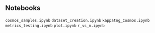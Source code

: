 ## Notebooks

```cosmos_samples.ipynb```
```dataset_creation.ipynb```
```kappatng_Cosmos.ipynb```
```metrics_testing.ipynb```
```plot.ipynb```
```r_vs_n.ipynb```
